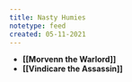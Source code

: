 ```yaml
---
title: Nasty Humies
notetype: feed
created: 05-11-2021
---
```


- **[[Morvenn the Warlord]]**
- **[[Vindicare the Assassin]]**